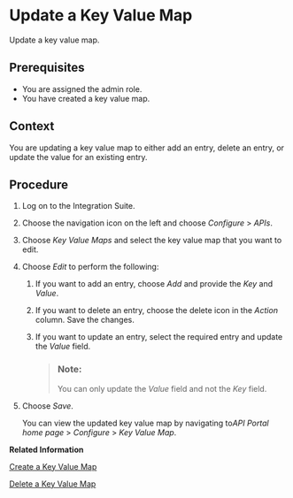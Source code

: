 <!-- copy7ee93dc968c74d06be439edfd6e831db -->

# Update a Key Value Map

Update a key value map.



<a name="copy7ee93dc968c74d06be439edfd6e831db__prereq_nym_4rh_mfb"/>

## Prerequisites

-   You are assigned the admin role.
-   You have created a key value map.



<a name="copy7ee93dc968c74d06be439edfd6e831db__context_d12_drh_mfb"/>

## Context

You are updating a key value map to either add an entry, delete an entry, or update the value for an existing entry.



<a name="copy7ee93dc968c74d06be439edfd6e831db__steps_e12_drh_mfb"/>

## Procedure

1.  Log on to the Integration Suite.

2.  Choose the navigation icon on the left and choose *Configure* \> *APIs*.

3.  Choose *Key Value Maps* and select the key value map that you want to edit.

4.  Choose *Edit* to perform the following:

    1.  If you want to add an entry, choose *Add* and provide the *Key* and *Value*.

    2.  If you want to delete an entry, choose the delete icon in the *Action* column. Save the changes.

    3.  If you want to update an entry, select the required entry and update the *Value* field.

        > ### Note:  
        > You can only update the *Value* field and not the *Key* field.


5.  Choose *Save*.

    You can view the updated key value map by navigating to*API Portal home page* \> *Configure* \> *Key Value Map*.


**Related Information**  


[Create a Key Value Map](create-a-key-value-map-90d8d41.md "Create a key value map using the create and manage collections of arbitrary key value pairs for any number of API proxies.")

[Delete a Key Value Map](delete-a-key-value-map-24fbb01.md "Delete a key value map which is not in use.")

